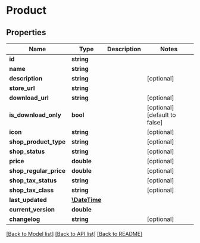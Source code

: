 # Product

## Properties
Name | Type | Description | Notes
------------ | ------------- | ------------- | -------------
**id** | **string** |  | 
**name** | **string** |  | 
**description** | **string** |  | [optional] 
**store_url** | **string** |  | 
**download_url** | **string** |  | [optional] 
**is_download_only** | **bool** |  | [optional] [default to false]
**icon** | **string** |  | [optional] 
**shop_product_type** | **string** |  | [optional] 
**shop_status** | **string** |  | [optional] 
**price** | **double** |  | [optional] 
**shop_regular_price** | **double** |  | [optional] 
**shop_tax_status** | **string** |  | [optional] 
**shop_tax_class** | **string** |  | [optional] 
**last_updated** | [**\DateTime**](\DateTime.md) |  | 
**current_version** | **double** |  | 
**changelog** | **string** |  | [optional] 

[[Back to Model list]](../README.md#documentation-for-models) [[Back to API list]](../README.md#documentation-for-api-endpoints) [[Back to README]](../README.md)


